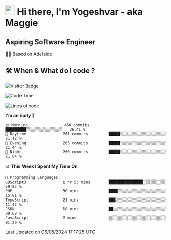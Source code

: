 <h1><img src="https://emojis.slackmojis.com/emojis/images/1531849430/4246/blob-sunglasses.gif?1531849430" width="30"/> Hi there, I'm Yogeshvar - aka Maggie</h1>

## Aspiring Software Engineer
🏂🏻  Based on Adelaide 

## 🛠 When & What do I code ?  

![Visitor Badge](https://visitor-badge.feriirawann.repl.co?username=yogeshvar&repo=yogeshvar&label=Visitors&style=plastic&color=%23457BFF&contentType=svg)

<!--START_SECTION:waka-->
![Code Time](http://img.shields.io/badge/Code%20Time-2%2C887%20hrs%2032%20mins-blue)

![Lines of code](https://img.shields.io/badge/From%20Hello%20World%20I%27ve%20Written-4.2%20million%20lines%20of%20code-blue)

**I'm an Early 🐤** 

```text
🌞 Morning                450 commits         █████████░░░░░░░░░░░░░░░░   36.41 % 
🌆 Daytime                261 commits         █████░░░░░░░░░░░░░░░░░░░░   21.12 % 
🌃 Evening                265 commits         █████░░░░░░░░░░░░░░░░░░░░   21.44 % 
🌙 Night                  260 commits         █████░░░░░░░░░░░░░░░░░░░░   21.04 % 
```


📊 **This Week I Spent My Time On** 

```text
💬 Programming Languages: 
GDScript3                1 hr 53 mins        ███████████████░░░░░░░░░░   59.82 % 
PHP                      30 mins             ████░░░░░░░░░░░░░░░░░░░░░   15.81 % 
TypeScript               21 mins             ███░░░░░░░░░░░░░░░░░░░░░░   11.42 % 
JSON                     18 mins             ██░░░░░░░░░░░░░░░░░░░░░░░   09.68 % 
JavaScript               2 mins              ░░░░░░░░░░░░░░░░░░░░░░░░░   01.29 % 
```


 Last Updated on 06/05/2024 17:17:25 UTC
<!--END_SECTION:waka-->

